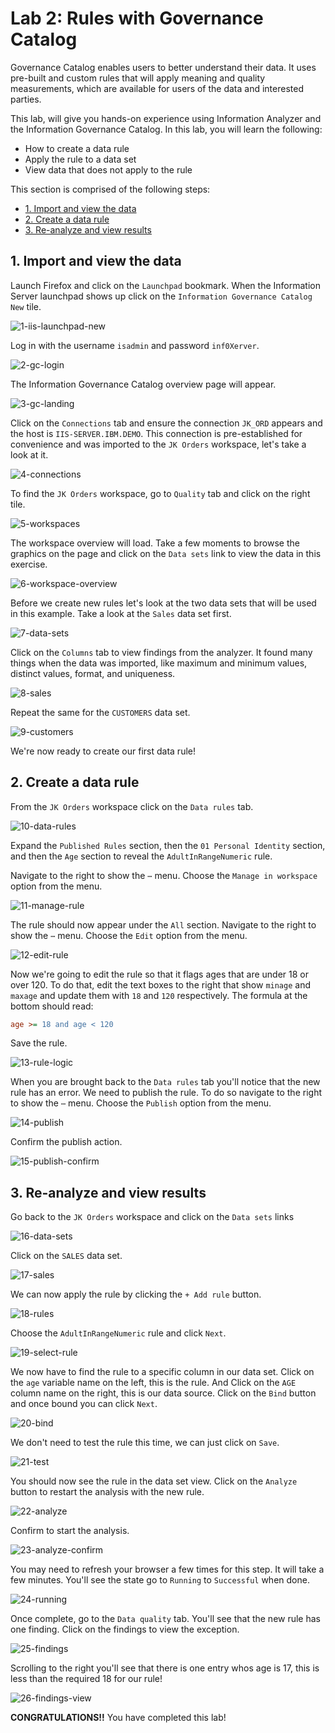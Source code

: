 # Lab 2: Rules with Governance Catalog

Governance Catalog enables users to better understand their data. It uses pre-built and custom rules that will apply meaning and quality measurements, which are available for users of the data and interested parties.

This lab, will give you hands-on experience using Information Analyzer and the Information Governance Catalog. In this lab, you will learn the following:

* How to create a data rule
* Apply the rule to a data set
* View data that does not apply to the rule

This section is comprised of the following steps:

* [1. Import and view the data](#1-import-and-view-the-data)
* [2. Create a data rule](#2-create-a-data-rule)
* [3. Re-analyze and view results](#3-re-analyze-and-view-results)

## 1. Import and view the data

Launch Firefox and click on the `Launchpad` bookmark. When the Information Server launchpad shows up click on the `Information Governance Catalog New` tile.

![1-iis-launchpad-new](images/1-iis-launchpad-new.png)

Log in with the username `isadmin` and password `inf0Xerver`.

![2-gc-login](images/2-gc-login.png)

The Information Governance Catalog overview page will appear.

![3-gc-landing](images/3-gc-landing.png)

Click on the `Connections` tab and ensure the connection `JK_ORD` appears and the host is `IIS-SERVER.IBM.DEMO`. This connection is pre-established for convenience and was imported to the `JK Orders` workspace, let's take a look at it.

![4-connections](images/4-connections.png)

To find the `JK Orders` workspace, go to `Quality` tab and click on the right tile.

![5-workspaces](images/5-workspaces.png)

The workspace overview will load. Take a few moments to browse the graphics on the page and click on the `Data sets` link to view the data in this exercise.

![6-workspace-overview](images/6-workspace-overview.png)

Before we create new rules let's look at the two data sets that will be used in this example. Take a look at the `Sales` data set first.

![7-data-sets](images/7-data-sets.png)

Click on the `Columns` tab to view findings from the analyzer. It found many things when the data was imported, like maximum and minimum values, distinct values, format, and uniqueness.

![8-sales](images/8-sales.png)

Repeat the same for the `CUSTOMERS` data set.

![9-customers](images/9-customers.png)

We're now ready to create our first data rule!

## 2. Create a data rule

From the `JK Orders` workspace click on the `Data rules` tab.

![10-data-rules](images/10-data-rules.png)

Expand the `Published Rules` section, then the `01 Personal Identity` section, and then the `Age` section to reveal the `AdultInRangeNumeric` rule.

Navigate to the right to show the `⋯` menu. Choose the `Manage in workspace` option from the menu.

![11-manage-rule](images/11-manage-rule.png)

The rule should now appear under the `All` section. Navigate to the right to show the `⋯` menu. Choose the `Edit` option from the menu.

![12-edit-rule](images/12-edit-rule.png)

Now we're going to edit the rule so that it flags ages that are under 18 or over 120. To do that, edit the text boxes to the right that show `minage` and `maxage` and update them with `18` and `120` respectively. The formula at the bottom should read:

```ini
age >= 18 and age < 120
```

Save the rule.

![13-rule-logic](images/13-rule-logic.png)

When you are brought back to the `Data rules` tab you'll notice that the new rule has an error. We need to publish the rule. To do so navigate to the right to show the `⋯` menu. Choose the `Publish` option from the menu.

![14-publish](images/14-publish.png)

Confirm the publish action.

![15-publish-confirm](images/15-publish-confirm.png)

## 3. Re-analyze and view results

Go back to the `JK Orders` workspace and click on the `Data sets` links

![16-data-sets](images/16-data-sets.png)

Click on the `SALES` data set.

![17-sales](images/17-sales.png)

We can now apply the rule by clicking the `+ Add rule` button.

![18-rules](images/18-rules.png)

Choose the `AdultInRangeNumeric` rule and click `Next`.

![19-select-rule](images/19-select-rule.png)

We now have to find the rule to a specific column in our data set. Click on the `age` variable name on the left, this is the rule. And Click on the `AGE` column name on the right, this is our data source. Click on the `Bind` button and once bound you can click `Next`.

![20-bind](images/20-bind.png)

We don't need to test the rule this time, we can just click on `Save`.

![21-test](images/21-test.png)

You should now see the rule in the data set view. Click on the `Analyze` button to restart the analysis with the new rule.

![22-analyze](images/22-analyze.png)

Confirm to start the analysis.

![23-analyze-confirm](images/23-analyze-confirm.png)

You may need to refresh your browser a few times for this step. It will take a few minutes. You'll see the state go to `Running` to `Successful` when done.

![24-running](images/24-running.png)

Once complete, go to the `Data quality` tab. You'll see that the new rule has one finding. Click on the findings to view the exception.

![25-findings](images/25-findings.png)

Scrolling to the right you'll see that there is one entry whos age is 17, this is less than the required 18 for our rule!

![26-findings-view](images/26-findings-view.png)

**CONGRATULATIONS!!** You have completed this lab!
